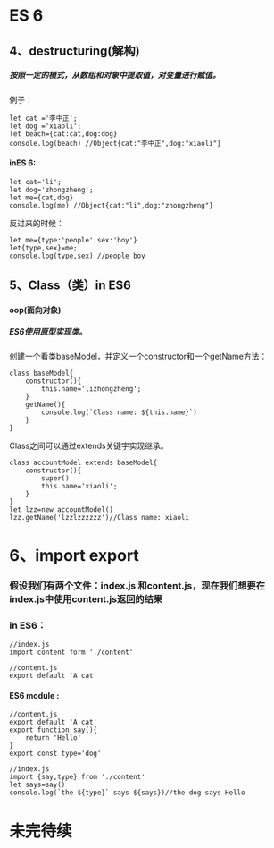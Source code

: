 # ES 6
## 4、destructuring(解构)
##### 按照一定的模式，从数组和对象中提取值，对变量进行赋值。
例子：
	
	let cat ='李中正';
	let dog ='xiaoli';
	let beach={cat:cat,dog:dog}
	console.log(beach) //Object{cat:"李中正",dog:"xiaoli"}
#### inES 6:
	let cat='li';
	let dog='zhongzheng';
	let me={cat,dog}
	console.log(me) //Object{cat:"li",dog:"zhongzheng"}
反过来的时候：

	let me={type:'people',sex:'boy'}
	let{type,sex}=me;
	console.log(type,sex) //people boy
## 5、Class（类）in ES6
#### oop(面向对象)
##### ES6使用原型实现类。
创建一个看类baseModel，并定义一个constructor和一个getName方法：

	class baseModel{
		constructor(){
			this.name='lizhongzheng';
		}
		getName(){
			console.log(`Class name: ${this.name}`)		
		}
	}
Class之间可以通过extends关键字实现继承。

	class accountModel extends baseModel{
		constructor(){
			super()
			this.name='xiaoli';
		}
	}
	let lzz=new accountModel()
	lzz.getName('lzzlzzzzzz')//Class name: xiaoli
# 6、import export
### 假设我们有两个文件：index.js 和content.js，现在我们想要在index.js中使用content.js返回的结果
### in ES6：
	//index.js
	import content form './content'

	//content.js
	export default 'A cat'
#### ES6 module :
	//content.js
	export default 'A cat'
	export function say(){
		return 'Hello'
	}
	export const type='dog'

	//index.js
	import {say,type} from './content'
	let says=say()
	console.log(`the ${type}` says ${says})//the dog says Hello
# 未完待续